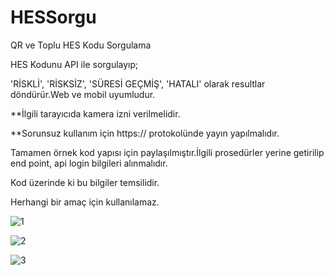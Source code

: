 # HESSorgu
QR ve Toplu HES Kodu Sorgulama

HES Kodunu API ile sorgulayıp;

'RİSKLİ', 'RİSKSİZ', 'SÜRESİ GEÇMİŞ', 'HATALI' olarak resultlar döndürür.Web ve mobil uyumludur. 

**İlgili tarayıcıda kamera izni verilmelidir.

**Sorunsuz kullanım için https:// protokolünde yayın yapılmalıdır.

Tamamen örnek kod yapısı için paylaşılmıştır.İlgili prosedürler yerine getirilip end point, api login bilgileri alınmalıdır.

Kod üzerinde ki bu bilgiler temsilidir.

Herhangi bir amaç için kullanılamaz.

![1](https://user-images.githubusercontent.com/28530740/145962298-43740876-0cd8-471b-9822-60f9c8bdca22.png)

![2](https://user-images.githubusercontent.com/28530740/145974316-7d7dfd77-e1e7-42ff-89a2-bb24a805faaf.png)

![3](https://user-images.githubusercontent.com/28530740/145974331-6148b661-2896-417f-8595-0a1eb81cf031.png)
